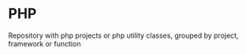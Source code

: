 # PHP
Repository with php projects or php utility classes, grouped by project, framework or function
